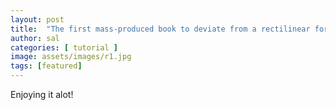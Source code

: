 ```yaml
---
layout: post
title:  "The first mass-produced book to deviate from a rectilinear format"
author: sal
categories: [ tutorial ]
image: assets/images/r1.jpg
tags: [featured]
---
```

Enjoying it alot!